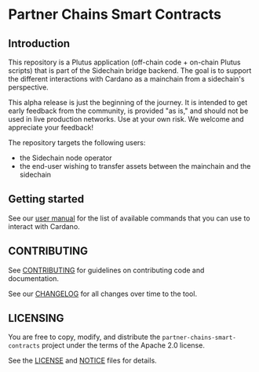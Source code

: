# Partner Chains Smart Contracts

## Introduction

This repository is a Plutus application (off-chain code + on-chain Plutus scripts) that is part of the Sidechain bridge backend. The goal is to support the different interactions with Cardano as a mainchain from a sidechain's perspective.

This alpha release is just the beginning of the journey. It is intended to get early feedback from the community, is provided "as is," and should not be used in live production networks. Use at your own risk. We welcome and appreciate your feedback!

The repository targets the following users:

* the Sidechain node operator
* the end-user wishing to transfer assets between the mainchain and the sidechain

## Getting started

See our [user manual](./offchain/README.md) for the list of available commands that you can use to interact with Cardano.

## CONTRIBUTING

See [CONTRIBUTING](./CONTRIBUTING.md) for guidelines on contributing code and documentation.

See our [CHANGELOG](./CHANGELOG.md) for all changes over time to the tool.

## LICENSING

You are free to copy, modify, and distribute the `partner-chains-smart-contracts` project under the terms of the Apache 2.0 license.

See the [LICENSE](./LICENSE) and [NOTICE](./NOTICE) files for details.
